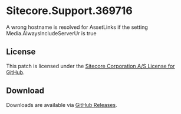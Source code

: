 # Sitecore.Support.369716
A wrong hostname is resolved for AssetLinks if the setting Media.AlwaysIncludeServerUr is true

## License  
This patch is licensed under the [Sitecore Corporation A/S License for GitHub](https://github.com/sitecoresupport/Sitecore.Support.369716/blob/master/LICENSE).  

## Download  
Downloads are available via [GitHub Releases](https://github.com/sitecoresupport/Sitecore.Support.369716/releases).  
